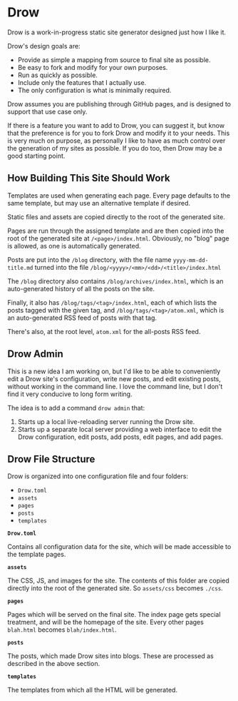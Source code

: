 # Drow

Drow is a work-in-progress static site generator designed just how I like it.

Drow's design goals are:

- Provide as simple a mapping from source to final site as possible.
- Be easy to fork and modify for your own purposes.
- Run as quickly as possible.
- Include only the features that I actually use.
- The only configuration is what is minimally required.

Drow assumes you are publishing through GitHub pages, and is designed to support
that use case only.

If there is a feature you want to add to Drow, you can suggest it, but know that
the preference is for you to fork Drow and modify it to your needs. This is very
much on purpose, as personally I like to have as much control over the generation
of my sites as possible. If you do too, then Drow may be a good starting point.

## How Building This Site Should Work

Templates are used when generating each page. Every page defaults to the same
template, but may use an alternative template if desired.

Static files and assets are copied directly to the root of the generated site.

Pages are run through the assigned template and are then copied into the root
of the generated site at `/<page>/index.html`. Obviously, no "blog" page is
allowed, as one is automatically generated.

Posts are put into the `/blog` directory, with the file name
`yyyy-mm-dd-title.md` turned into the file
`/blog/<yyyy>/<mm>/<dd>/<title>/index.html`

The `/blog` directory also contains `/blog/archives/index.html`, which is an
auto-generated history of all the posts on the site.

Finally, it also has `/blog/tags/<tag>/index.html`, each of which lists the
posts tagged with the given tag, and `/blog/tags/<tag>/atom.xml`, which is an
auto-generated RSS feed of posts with that tag.

There's also, at the root level, `atom.xml` for the all-posts RSS feed.

## Drow Admin

This is a new idea I am working on, but I'd like to be able to conveniently
edit a Drow site's configuration, write new posts, and edit existing posts,
without working in the command line. I love the command line, but I don't
find it very conducive to long form writing.

The idea is to add a command `drow admin` that:

1. Starts up a local live-reloading server running the Drow site.
2. Starts up a separate local server providing a web interface to edit
   the Drow configuration, edit posts, add posts, edit pages, and add pages.

## Drow File Structure

Drow is organized into one configuration file and four folders:

- `Drow.toml`
- `assets`
- `pages`
- `posts`
- `templates`

__`Drow.toml`__

Contains all configuration data for the site, which will be made accessible
to the template pages.

__`assets`__

The CSS, JS, and images for the site. The contents of this folder are copied
directly into the root of the generated site. So `assets/css` becomes `./css`.

__`pages`__

Pages which will be served on the final site. The index page gets special
treatment, and will be the homepage of the site. Every other pages `blah.html`
becomes `blah/index.html`.

__`posts`__

The posts, which made Drow sites into blogs. These are processed as described
in the above section.

__`templates`__

The templates from which all the HTML will be generated.



